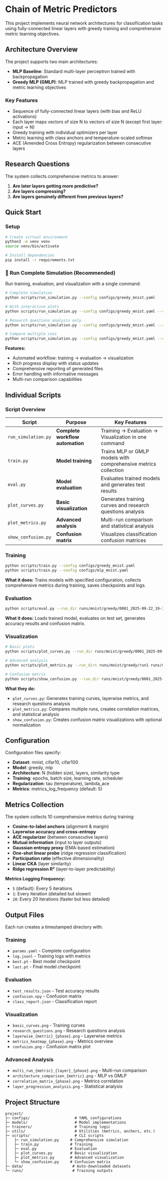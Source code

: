 # Chain of Metric Predictors

This project implements neural network architectures for classification tasks using fully-connected linear layers with greedy training and comprehensive metric learning objectives.

## Architecture Overview

The project supports two main architectures:

- **MLP Baseline**: Standard multi-layer perceptron trained with backpropagation
- **Greedy MLP (GMLP)**: MLP trained with greedy backpropagation and metric learning objectives

### Key Features
- Sequence of fully-connected linear layers (with bias and ReLU activations)
- Each layer maps vectors of size N to vectors of size N (except first layer: input → N)
- Greedy training with individual optimizers per layer
- Metric learning with class anchors and temperature-scaled softmax
- ACE (Amended Cross Entropy) regularization between consecutive layers

## Research Questions

The system collects comprehensive metrics to answer:

1. **Are later layers getting more predictive?**
2. **Are layers compressing?**
3. **Are layers genuinely different from previous layers?**

## Quick Start

### Setup
```bash
# Create virtual environment
python3 -m venv venv
source venv/bin/activate

# Install dependencies
pip install -r requirements.txt
```

### 🚀 Run Complete Simulation (Recommended)

Run training, evaluation, and visualization with a single command:

```bash
# Complete simulation
python scripts/run_simulation.py --config configs/greedy_mnist.yaml

# With interactive plots
python scripts/run_simulation.py --config configs/greedy_mnist.yaml --show

# Research questions analysis only
python scripts/run_simulation.py --config configs/greedy_mnist.yaml --research_only

# Compare multiple runs
python scripts/run_simulation.py --config configs/greedy_mnist.yaml --compare_runs runs/mnist/mlp/run1 runs/mnist/greedy/run2
```

**Features:**
- Automated workflow: training → evaluation → visualization
- Rich progress display with status updates
- Comprehensive reporting of generated files
- Error handling with informative messages
- Multi-run comparison capabilities

## Individual Scripts

### Script Overview

| Script | Purpose | Key Features |
|--------|---------|--------------|
| `run_simulation.py` | **Complete workflow automation** | Training → Evaluation → Visualization in one command |
| `train.py` | **Model training** | Trains MLP or GMLP models with comprehensive metrics collection |
| `eval.py` | **Model evaluation** | Evaluates trained models and generates test results |
| `plot_curves.py` | **Basic visualization** | Generates training curves and research questions analysis |
| `plot_metrics.py` | **Advanced analysis** | Multi-run comparison and statistical analysis |
| `show_confusion.py` | **Confusion matrix** | Visualizes classification confusion matrices |

### Training
```bash
python scripts/train.py --config configs/greedy_mnist.yaml
python scripts/train.py --config configs/mlp_mnist.yaml
```
**What it does:** Trains models with specified configuration, collects comprehensive metrics during training, saves checkpoints and logs.

### Evaluation
```bash
python scripts/eval.py --run_dir runs/mnist/greedy/0001_2025-09-22_19-31-08 --confusion
```
**What it does:** Loads trained model, evaluates on test set, generates accuracy results and confusion matrix.

### Visualization
```bash
# Basic plots
python scripts/plot_curves.py --run_dir runs/mnist/greedy/0001_2025-09-22_19-31-08

# Advanced analysis
python scripts/plot_metrics.py --run_dirs runs/mnist/greedy/run1 runs/mnist/greedy/run2 --comprehensive

# Confusion matrix
python scripts/show_confusion.py --run_dir runs/mnist/greedy/0001_2025-09-22_19-31-08
```
**What they do:**
- `plot_curves.py`: Generates training curves, layerwise metrics, and research questions analysis
- `plot_metrics.py`: Compares multiple runs, creates correlation matrices, and statistical analysis
- `show_confusion.py`: Creates confusion matrix visualizations with optional normalization

## Configuration

Configuration files specify:
- **Dataset**: mnist, cifar10, cifar100
- **Model**: greedy, mlp
- **Architecture**: N (hidden size), layers, similarity type
- **Training**: epochs, batch size, learning rate, scheduler
- **Regularization**: tau (temperature), lambda_ace
- **Metrics**: metrics_log_frequency (default: 5)

## Metrics Collection

The system collects 10 comprehensive metrics during training:

- **Cosine-to-label anchors** (alignment & margin)
- **Layerwise accuracy and cross-entropy**
- **ACE regularizer** (between consecutive layers)
- **Mutual information** (input to layer outputs)
- **Gaussian entropy proxy** (EMA-based estimation)
- **One-shot linear probe** (ridge regression classification)
- **Participation ratio** (effective dimensionality)
- **Linear CKA** (layer similarity)
- **Ridge regression R²** (layer-to-layer predictability)

**Metrics Logging Frequency:**
- `5` (default): Every 5 iterations
- `1`: Every iteration (detailed but slower)
- `20`: Every 20 iterations (faster but less detailed)

## Output Files

Each run creates a timestamped directory with:

### Training
- `params.yaml` - Complete configuration
- `log.jsonl` - Training logs with metrics
- `best.pt` - Best model checkpoint
- `last.pt` - Final model checkpoint

### Evaluation
- `test_results.json` - Test accuracy results
- `confusion.npy` - Confusion matrix
- `class_report.json` - Classification report

### Visualization
- `basic_curves.png` - Training curves
- `research_questions.png` - Research questions analysis
- `layerwise_{metric}_{phase}.png` - Layerwise metrics
- `metrics_heatmap_{phase}.png` - Metrics overview
- `confusion.png` - Confusion matrix plot

### Advanced Analysis
- `multi_run_{metric}_{layer}_{phase}.png` - Multi-run comparison
- `architecture_comparison_{metric}.png` - MLP vs GMLP
- `correlation_matrix_{phase}.png` - Metrics correlation
- `layer_progression_analysis.png` - Statistical analysis

## Project Structure

```
project/
├─ configs/                    # YAML configurations
├─ models/                     # Model implementations
├─ trainers/                   # Training logic
├─ utils/                      # Utilities (metrics, anchors, etc.)
├─ scripts/                    # CLI scripts
│   ├─ run_simulation.py     # Comprehensive simulation
│   ├─ train.py              # Training
│   ├─ eval.py               # Evaluation
│   ├─ plot_curves.py        # Basic visualization
│   ├─ plot_metrics.py       # Advanced visualization
│   └─ show_confusion.py     # Confusion matrix
├─ data/                      # Auto-downloaded datasets
└─ runs/                      # Training outputs
```